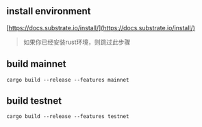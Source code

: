 
## install environment
[https://docs.substrate.io/install/](https://docs.substrate.io/install/)
> 如果你已经安装rust环境，则跳过此步骤


## build mainnet
```
cargo build --release --features mainnet
```

## build testnet
```
cargo build --release --features testnet
```